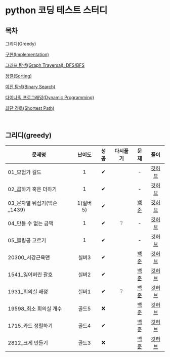 # python 코딩 테스트 스터디

## 목차
그리디(Greedy)

[구현(Implementation)](../implementation/README.md)

[그래프 탐색(Graph Traversal): DFS/BFS](../graph_traversal/README.md)

[정렬(Sorting)](../sorting/README.md)

[이진 탐색(Binary Search)](../binary_search/README.md)

[다이나믹 프로그래밍(Dynamic Programming)](../dynamic_programming/README.md)

[최단 경로(Shortest Path)](../shortest_path/README.md)

<br>

## 그리디(greedy)
|문제명|난이도|성공|다시풀기|문제|풀이|
|-----|:----:|:----:|:----:|:----:|:---:|
|01_모험가 길드|1|✔||-|[깃허브](./이코테_01_모험가%20길드_0228.md)|
|02_곱하기 혹은 더하기|1|✔||-|[깃허브](./이코테_02_곱하기%20혹은%20더하기_0228.md)|
|03_문자열 뒤집기(백준_1439)|1(실버5)|✔||[백준](https://www.acmicpc.net/problem/1439)|[깃허브](./이코테_03_문자열%20뒤집기_0228.md)|
|04_만들 수 없는 금액|1|✔|❔|-|[깃허브](./이코테_04_만들%20수%20없는%20금액_0228.md)|
|05_볼링공 고르기|1|✔||-|[깃허브](./이코테_05_볼링공%20고르기_0228.md)|
|20300_서강근육맨|실버3|✔||[백준](https://www.acmicpc.net/problem/20300)|[깃허브](./백준_20300_서강근육맨_0228.md)|
|1541_잃어버린 괄호|실버2|✔||[백준](https://www.acmicpc.net/problem/1541)|[깃허브](./백준_1541_잃어버린%20괄호_0228.md)|
|1931_회의실 배정|실버1|✔|❔|[백준](https://www.acmicpc.net/problem/1931)|[깃허브](./백준_1931_회의실%20배정_0228.md)|
|19598_최소 회의실 개수|골드5|❌||[백준](https://www.acmicpc.net/problem/19598)|[깃허브](./)|
|1715_카드 정렬하기|골드4|✔||[백준](https://www.acmicpc.net/problem/1715)|[깃허브](./백준_1715_카드%20정렬하기_0228.md)|
|2812_크게 만들기|골드3|❌||[백준](https://www.acmicpc.net/problem/2812)|[깃허브](./)|
